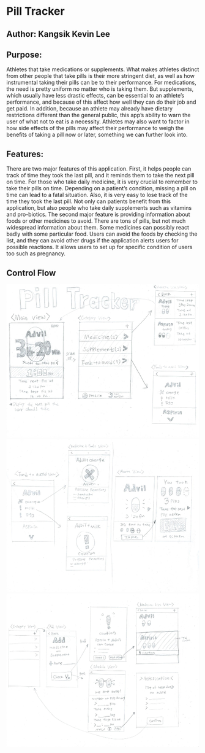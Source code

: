 # Pill Tracker

## Author: Kangsik Kevin Lee

## Purpose:
Athletes that take medications or supplements. What makes athletes distinct from other people that take pills is their more stringent diet, as well as how instrumental taking their pills can be to their performance. For medications, the need is pretty uniform no matter who is taking them. But supplements, which usually have less drastic effects, can be essential to an athlete’s performance, and because of this affect how well they can do their job and get paid. In addition, because an athlete may already have dietary restrictions different than the general public, this app’s ability to warn the user of what not to eat is a necessity. Athletes may also want to factor in how side effects of the pills may affect their performance to weigh the benefits of taking a pill now or later, something we can further look into.

## Features:
There are two major features of this application. First, it helps people can track of time they took the last pill, and it reminds them to take the next pill on time. For those who take daily medicine, it is very crucial to remember to take their pills on time. Depending on a patient’s condition, missing a pill on time can lead to a fatal situation. Also, it is very easy to lose track of the time they took the last pill. Not only can patients benefit from this application, but also people who take daily supplements such as vitamins and pro-biotics.
The second major feature is providing information about foods or other medicines to avoid. There are tons of pills, but not much widespread information about them. Some medicines can possibly react badly with some particular food. Users can avoid the foods by checking the list, and they can avoid other drugs if the application alerts users for possible reactions. It allows users to set up for specific condition of users too such as pregnancy.

## Control Flow
<img src="images/pill_tracker_wireframe-page-001.jpg" height="400" alt="Screenshot"/>
<img src="images/pill_tracker_wireframe-page-002.jpg" height="400" alt="Screenshot"/>
<img src="images/pill_tracker_wireframe-page-003.jpg" height="400" alt="Screenshot"/>
